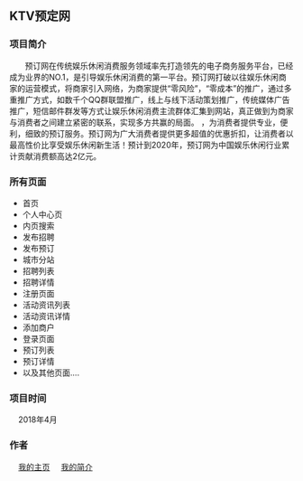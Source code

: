 ## KTV预定网

### 项目简介

&nbsp;&nbsp;&nbsp;&nbsp;&nbsp;&nbsp;&nbsp;预订网在传统娱乐休闲消费服务领域率先打造领先的电子商务服务平台，已经成为业界的NO.1，是引导娱乐休闲消费的第一平台。预订网打破以往娱乐休闲商家的运营模式，将商家引入网络，为商家提供“零风险”，“零成本”的推广，通过多重推广方式，如数千个QQ群联盟推广，线上与线下活动策划推广，传统媒体广告推广，短信邮件群发等方式让娱乐休闲消费主流群体汇集到网站，真正做到为商家与消费者之间建立紧密的联系，实现多方共赢的局面。 ，为消费者提供专业，便利，细致的预订服务。预订网为广大消费者提供更多超值的优惠折扣，让消费者以最高性价比享受娱乐休闲新生活！预计到2020年，预订网为中国娱乐休闲行业累计贡献消费额高达2亿元。


### 所有页面

- 首页
- 个人中心页
- 内页搜索 
- 发布招聘
- 发布预订
- 城市分站
- 招聘列表
- 招聘详情
- 注册页面
- 活动资讯列表 
- 活动资讯详情
- 添加商户
- 登录页面
- 预订列表
- 预订详情
- 以及其他页面....

### 项目时间

&nbsp;&nbsp;&nbsp;&nbsp;2018年4月

### 作者

&nbsp;&nbsp;&nbsp;&nbsp;[我的主页](https://ordram.github.io/ordram/)
&nbsp;&nbsp;&nbsp;&nbsp;[我的简介](https://ordram.github.io/dazhuang/)